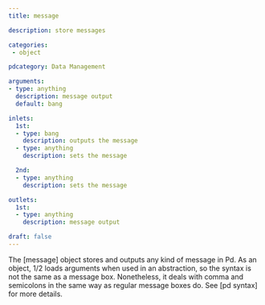 ```yaml
---
title: message

description: store messages

categories:
 - object

pdcategory: Data Management

arguments:
- type: anything
  description: message output
  default: bang

inlets:
  1st:
  - type: bang
    description: outputs the message
  - type: anything
    description: sets the message

  2nd:
  - type: anything
    description: sets the message

outlets:
  1st:
  - type: anything
    description: message output

draft: false
---
```


The [message] object stores and outputs any kind of message in Pd. As an object, $1/$2 loads arguments when used in an abstraction, so the syntax is not the same as a message box. Nonetheless, it deals with comma and semicolons in the same way as regular message boxes do. See [pd syntax] for more details.